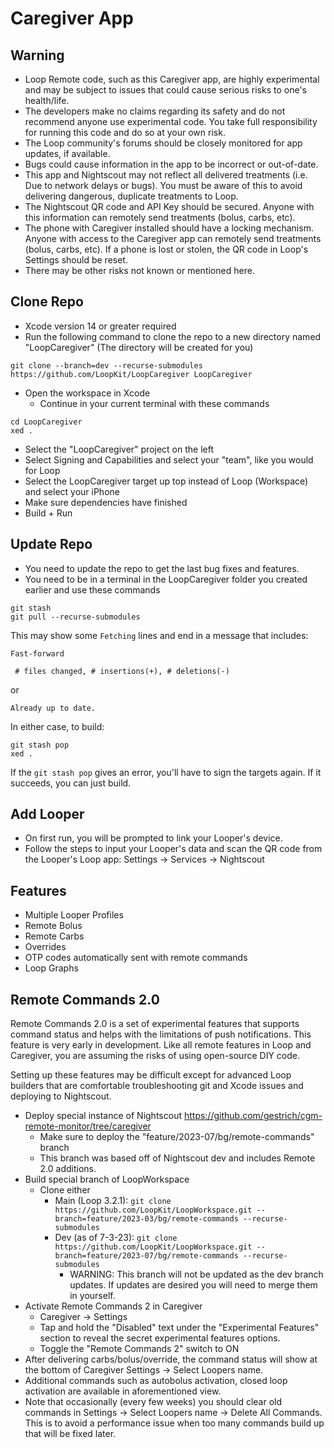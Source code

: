 #  Caregiver App


## Warning

* Loop Remote code, such as this Caregiver app, are highly experimental and may be subject to issues that could cause serious risks to one's health/life.
* The developers make no claims regarding its safety and do not recommend anyone use experimental code. You take full responsibility for running this code and do so at your own risk.
* The Loop community's forums should be closely monitored for app updates, if available.
* Bugs could cause information in the app to be incorrect or out-of-date.
* This app and Nightscout may not reflect all delivered treatments (i.e. Due to network delays or bugs). You must be aware of this to avoid delivering dangerous, duplicate treatments to Loop.
* The Nightscout QR code and API Key should be secured. Anyone with this information can remotely send treatments (bolus, carbs, etc).
* The phone with Caregiver installed should have a locking mechanism. Anyone with access to the Caregiver app can remotely send treatments (bolus, carbs, etc). If a phone is lost or stolen, the QR code in Loop's Settings should be reset.
* There may be other risks not known or mentioned here.

## Clone Repo

* Xcode version 14 or greater required
* Run the following command to clone the repo to a new directory named "LoopCaregiver" (The directory will be created for you)
```
git clone --branch=dev --recurse-submodules https://github.com/LoopKit/LoopCaregiver LoopCaregiver

```
* Open the workspace in Xcode
   * Continue in your current terminal with these commands
```
cd LoopCaregiver
xed .

```
* Select the "LoopCaregiver" project on the left
* Select Signing and Capabilities and select your "team", like you would for Loop
* Select the LoopCaregiver target up top instead of Loop (Workspace) and select your iPhone
* Make sure dependencies have finished
* Build + Run

## Update Repo

* You need to update the repo to get the last bug fixes and features.
* You need to be in a terminal in the LoopCaregiver folder you created earlier and use these commands

```
git stash
git pull --recurse-submodules

```

This may show some `Fetching` lines and end in a message that includes:


`Fast-forward`

` # files changed, # insertions(+), # deletions(-)`

or

`
Already up to date.
`

In either case, to build:

```
git stash pop
xed .

```

If the `git stash pop` gives an error, you'll have to sign the targets again. If it succeeds, you can just build.


## Add Looper

* On first run, you will be prompted to link your Looper's device.
* Follow the steps to input your Looper's data and scan the QR code from the Looper's Loop app: Settings -> Services -> Nightscout


## Features

* Multiple Looper Profiles
* Remote Bolus 
* Remote Carbs
* Overrides
* OTP codes automatically sent with remote commands
* Loop Graphs

## Remote Commands 2.0

Remote Commands 2.0 is a set of experimental features that supports command status and helps with the limitations of push notifications. This feature is very early in development. Like all remote features in Loop and Caregiver, you are assuming the risks of using open-source DIY code.

Setting up these features may be difficult except for advanced Loop builders that are comfortable troubleshooting git and Xcode issues and deploying to Nightscout.

* Deploy special instance of Nightscout https://github.com/gestrich/cgm-remote-monitor/tree/caregiver
  * Make sure to deploy the "feature/2023-07/bg/remote-commands" branch
  * This branch was based off of Nightscout dev and includes Remote 2.0 additions.
* Build special branch of LoopWorkspace
  * Clone either
    * Main (Loop 3.2.1): `git clone https://github.com/LoopKit/LoopWorkspace.git --branch=feature/2023-03/bg/remote-commands --recurse-submodules`
    * Dev (as of 7-3-23): `git clone https://github.com/LoopKit/LoopWorkspace.git --branch=feature/2023-07/bg/remote-commands --recurse-submodules`
      * WARNING: This branch will not be updated as the dev branch updates. If updates are desired you will need to merge them in yourself.
* Activate Remote Commands 2 in Caregiver
  * Caregiver -> Settings
  * Tap and hold the "Disabled" text under the "Experimental Features" section to reveal the secret experimental features options.
  * Toggle the "Remote Commands 2" switch to ON
* After delivering carbs/bolus/override, the command status will show at the bottom of Caregiver Settings -> Select Loopers name.
* Additional commands such as autobolus activation, closed loop activation are available in aforementioned view.
* Note that occasionally (every few weeks) you should clear old commands in Settings -> Select Loopers name -> Delete All Commands. This is to avoid a performance issue when too many commands build up that will be fixed later.
